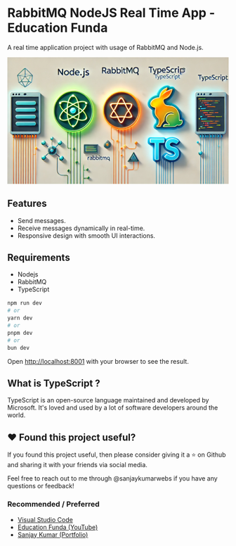 # RabbitMQ NodeJS Real Time App - Education Funda

A real time application project with usage of RabbitMQ and Node.js.

<p align="center">
  <img src="https://raw.githubusercontent.com/sanjaydeveloper15/rabbitmq-nodejs-real-time-app/refs/heads/main/public/images/nodejs-typescript-rabbitmq-by-education-funda-india.webp" alt="NodeJS RabbitMQ and TypeScript Real Time App - Education Funda"/>
</p>

## Features

- Send messages.
- Receive messages dynamically in real-time.
- Responsive design with smooth UI interactions.

## Requirements

- Nodejs
- RabbitMQ
- TypeScript

```bash
npm run dev
# or
yarn dev
# or
pnpm dev
# or
bun dev
```

Open [http://localhost:8001](http://localhost:8001) with your browser to see the result.

## What is TypeScript ?

TypeScript is an open-source language maintained and developed by Microsoft. It's loved and used by a lot of software developers around the world.

## ❤️ Found this project useful?

If you found this project useful, then please consider giving it a ⭐️ on Github and sharing it with your friends via social media.

Feel free to reach out to me through @sanjaykumarwebs if you have any questions or feedback!

### Recommended / Preferred

- [Visual Studio Code](https://code.visualstudio.com/download)
- [Education Funda (YouTube)](https://www.youtube.com/@EducationFundaIndia)
- [Sanjay Kumar (Portfolio)](https://sanjaydeveloper.netlify.app/)

